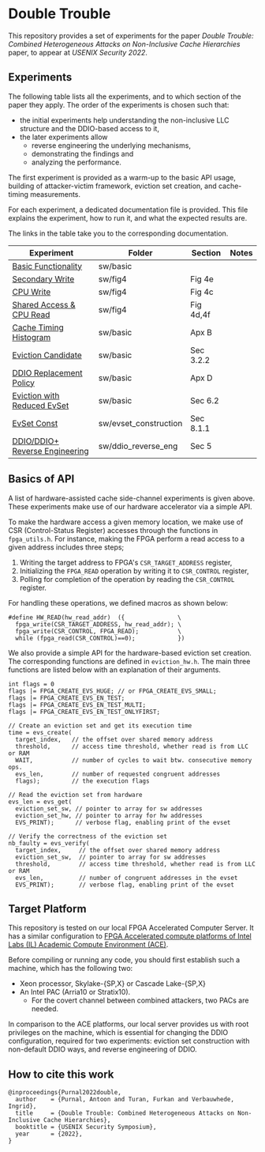 # Double Trouble

This repository provides a set of experiments for the paper *Double Trouble: Combined Heterogeneous Attacks on Non-Inclusive Cache Hierarchies* paper, to appear at *USENIX Security 2022*.


## Experiments

The following table lists all the experiments, and to which section of the paper they apply.
The order of the experiments is chosen such that:
- the initial experiments help understanding the non-inclusive LLC structure and the DDIO-based access to it,
- the later experiments allow
  - reverse engineering the underlying mechanisms, 
  - demonstrating the findings and 
  - analyzing the performance.

The first experiment is provided as a warm-up to the basic API usage, 
building of attacker-victim framework, eviction set creation, and cache-timing measurements.

For each experiment, a dedicated documentation file is provided.
This file explains the experiment, how to run it, and what the expected results are.

The links in the table take you to the corresponding documentation.

Experiment                                                         | Folder                | Section   | Notes              
-------------------------------------------------------------------|-----------------------|-----------|----------------------
[Basic Functionality](./docs/basics.md)                            | sw/basic              |           |                    
[Secondary Write](./docs/fig4_secondary_write.md)                  | sw/fig4               | Fig 4e    |                    
[CPU Write](./docs/fig4_cpu_write.md)                              | sw/fig4               | Fig 4c    |                    
[Shared Access & CPU Read](./docs/fig4_shared_access_cpu_read.md)  | sw/fig4               | Fig 4d,4f |                    
[Cache Timing Histogram](./docs/cache_timing_histogram.md)         | sw/basic              | Apx B     |                    
[Eviction Candidate](./docs/eviction_candidate.md)                 | sw/basic              | Sec 3.2.2 |                    
[DDIO Replacement Policy](./docs/ddio_rep_policy.md)               | sw/basic              | Apx D     |                    
[Eviction with Reduced EvSet](./docs/eviction_with_reduced_set.md) | sw/basic              | Sec 6.2   |                    
[EvSet Const](./docs/evset_construction.md)                        | sw/evset_construction | Sec 8.1.1 |                    
[DDIO/DDIO+ Reverse Engineering](./docs/ddio_reverse_eng.md)          | sw/ddio_reverse_eng   | Sec 5     |                    

<!-- Covert Channel                                                     | Initial/covert        | Sec 8.2   | Needs two bitstreams  -->

## Basics of API

A list of hardware-assisted cache side-channel experiments is given above. 
These experiments make use of our hardware accelerator via a simple API.

To make the hardware access a given memory location, we make use of CSR 
(Control-Status Register) accesses through the functions in `fpga_utils.h`.
For instance, making the FPGA perform a read access to a given address includes three steps; 
1. Writing the target address to FPGA's `CSR_TARGET_ADDRESS` register, 
2. Initializing the `FPGA_READ` operation by writing it to `CSR_CONTROL` register,
3. Polling for completion of the operation by reading the `CSR_CONTROL` register.

For handling these operations, we defined macros as shown below:

```
#define HW_READ(hw_read_addr)  ({               \
  fpga_write(CSR_TARGET_ADDRESS, hw_read_addr); \
  fpga_write(CSR_CONTROL, FPGA_READ);           \
  while (fpga_read(CSR_CONTROL)==0);            })
```

We also provide a simple API for the hardware-based eviction set creation.
The corresponding functions are defined in `eviction_hw.h`.
The main three functions are listed below with an explanation of their arguments.

```
int flags = 0
flags |= FPGA_CREATE_EVS_HUGE; // or FPGA_CREATE_EVS_SMALL;
flags |= FPGA_CREATE_EVS_EN_TEST;
flags |= FPGA_CREATE_EVS_EN_TEST_MULTI;
flags |= FPGA_CREATE_EVS_EN_TEST_ONLYFIRST;

// Create an eviction set and get its execution time
time = evs_create(
  target_index,   // the offset over shared memory address
  threshold,      // access time threshold, whether read is from LLC or RAM
  WAIT,           // number of cycles to wait btw. consecutive memory ops.
  evs_len,        // number of requested congruent addresses 
  flags);         // the execution flags
  
// Read the eviction set from hardware
evs_len = evs_get(
  eviction_set_sw, // pointer to array for sw addresses
  eviction_set_hw, // pointer to array for hw addresses
  EVS_PRINT);      // verbose flag, enabling print of the evset

// Verify the correctness of the eviction set
nb_faulty = evs_verify(
  target_index,     // the offset over shared memory address
  eviction_set_sw,  // pointer to array for sw addresses
  threshold,        // access time threshold, whether read is from LLC or RAM
  evs_len,          // number of congruent addresses in the evset
  EVS_PRINT);       // verbose flag, enabling print of the evset
```


## Target Platform

This repository is tested on our local FPGA Accelerated Computer Server. It has a similar configuration to [FPGA Accelerated compute platforms of Intel Labs (IL) Academic Compute Environment (ACE)](https://wiki.intel-research.net/FPGA.html#fpga-system-classes).

Before compiling or running any code, you should first establish such a machine, which has the following two:
* Xeon processor, Skylake-{SP,X} or Cascade Lake-{SP,X}
* An Intel PAC (Arria10 or Stratix10).
  - For the covert channel between combined attackers, two PACs are needed.

In comparison to the ACE platforms, our local server provides us with root privileges on the machine, which is essential for changing the DDIO configuration, required for two experiments: eviction set construction with non-default DDIO ways, and reverse engineering of DDIO.

## How to cite this work

```
@inproceedings{Purnal2022double,
  author    = {Purnal, Antoon and Turan, Furkan and Verbauwhede, Ingrid},
  title     = {Double Trouble: Combined Heterogeneous Attacks on Non-Inclusive Cache Hierarchies},
  booktitle = {USENIX Security Symposium},
  year      = {2022},
}
```